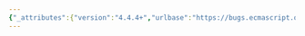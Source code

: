 ```yaml
---
{"_attributes":{"version":"4.4.4+","urlbase":"https://bugs.ecmascript.org/","maintainer":"dherman@mozilla.com"},"bug":{"bug_id":4405,"creation_ts":"2015-06-19 12:24:00 -0700","short_desc":"23.2.5.3: \"Sring\"","delta_ts":"2015-07-27 10:18:58 -0700","product":"ECMA-262 Edition 6","component":"editorial issues","version":"unspecified","rep_platform":"All","op_sys":"All","bug_status":"RESOLVED","resolution":"FIXED","priority":"Normal","bug_severity":"normal","everconfirmed":true,"reporter":{"uid":"jmdyck","name":"Michael Dyck"},"assigned_to":{"uid":"allen","name":"Allen Wirfs-Brock"},"long_desc":[{"commentid":14517,"comment_count":0,"who":{"uid":"jmdyck","name":"Michael Dyck"},"bug_when":"2015-06-19 12:24:21 -0700","thetext":"In 23.2.5.3 \"Properties of Set Iterator Instances\",\nin Table 51,\nthe last row, second column begins:\n   A Sring value that identifies...\n\ns|Sring|String|"},{"commentid":14581,"comment_count":1,"who":{"uid":"allen","name":"Allen Wirfs-Brock"},"bug_when":"2015-07-27 10:18:58 -0700","thetext":"corrected in final (June 21, 2015) Ecma distribution update"}]}}
---
```

